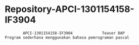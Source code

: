 # Repository-APCI-1301154158-IF3904
            APCI-1301154158-IF3904             Teaser DAP              Program sederhana menggunakan bahasa pemrograman pascal
